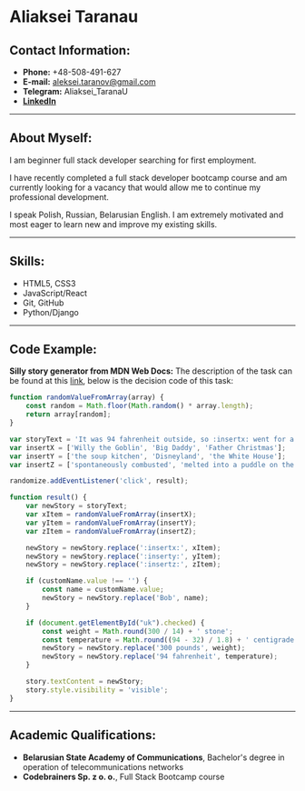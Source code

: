 # Aliaksei Taranau
## Contact Information:
* __Phone:__ +48-508-491-627
* __E-mail:__ aleksei.taranov@gmail.com
* __Telegram:__ Aliaksei_TaranaU
* [__LinkedIn__](https://www.linkedin.com/in/aliaksei-taranau-34a36722b/)


*****
## About Myself:
I am beginner full stack developer searching for first employment.

I have recently completed a full stack developer bootcamp course and am currently looking for a vacancy that would allow me to continue my professional development.


I speak Polish, Russian, Belarusian English. I am extremely motivated and most eager to learn new and improve my existing skills.


*****
## Skills:
* HTML5, CSS3
* JavaScript/React
* Git, GitHub
* Python/Django


*****
## Code Example:
__Silly story generator from MDN Web Docs:__ The description of the task can be found at this [link](https://developer.mozilla.org/en-US/docs/Learn/JavaScript/First_steps/Silly_story_generator), below is the decision code of this task:

```javascript
function randomValueFromArray(array) {
    const random = Math.floor(Math.random() * array.length);
    return array[random];
}

var storyText = 'It was 94 fahrenheit outside, so :insertx: went for a walk. When they got to :inserty:, they stared in horror for a few moments, then :insertz:. Bob saw the whole thing, but was not surprised — :insertx: weighs 300 pounds, and it was a hot day.';
var insertX = ['Willy the Goblin', 'Big Daddy', 'Father Christmas'];
var insertY = ['the soup kitchen', 'Disneyland', 'the White House'];
var insertZ = ['spontaneously combusted', 'melted into a puddle on the sidewalk', 'turned into a slug and crawled away'];

randomize.addEventListener('click', result);

function result() {
    var newStory = storyText;
    var xItem = randomValueFromArray(insertX);
    var yItem = randomValueFromArray(insertY);
    var zItem = randomValueFromArray(insertZ);

    newStory = newStory.replace(':insertx:', xItem);
    newStory = newStory.replace(':inserty:', yItem);
    newStory = newStory.replace(':insertz:', zItem);

    if (customName.value !== '') {
        const name = customName.value;
        newStory = newStory.replace('Bob', name);
    }

    if (document.getElementById("uk").checked) {
        const weight = Math.round(300 / 14) + ' stone';
        const temperature = Math.round((94 - 32) / 1.8) + ' centigrade';
        newStory = newStory.replace('300 pounds', weight);
        newStory = newStory.replace('94 fahrenheit', temperature);
    }

    story.textContent = newStory;
    story.style.visibility = 'visible';
}
```


*****
## Academic Qualifications:
* __Belarusian State Academy of Communications__, Bachelor's degree in operation of telecommunications networks
* __Codebrainers Sp. z o. o.__, Full Stack Bootcamp course